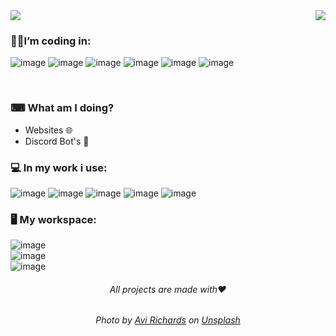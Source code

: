 <img src="https://github.com/ssynowiec/ssynowiec/blob/main/Hey%F0%9F%91%8B%20I%E2%80%99m%20Stanislaw.png">

<img align="right" src="https://github-readme-stats.vercel.app/api/top-langs/?username=ssynowiec&layout=compact&theme=dark">

### 👨‍💻I’m coding in:

![image](https://img.shields.io/badge/HTML5-E34F26?style=for-the-badge&logo=html5&logoColor=white)
![image](https://img.shields.io/badge/CSS3-1572B6?style=for-the-badge&logo=css3&logoColor=white)
![image](https://img.shields.io/badge/-SASS-%23CF649A?style=for-the-badge&logo=sass&logoColor=white)
![image](https://img.shields.io/badge/JavaScript-F7DF1E?style=for-the-badge&logo=javascript&logoColor=black)
![image](https://img.shields.io/badge/PHP-777BB4?style=for-the-badge&logo=php&logoColor=white)
![image](https://img.shields.io/badge/-Bootstrap-%237952B3?style=for-the-badge&logo=bootstrap&logoColor=white)

</br>

### ⌨ What am I doing?

-   Websites 🌐
-   Discord Bot's 🤖

### 💻 In my work i use:

![image](https://img.shields.io/badge/Windows-0078D6?style=for-the-badge&logo=windows&logoColor=white)
![image](https://img.shields.io/badge/Google_chrome-4285F4?style=for-the-badge&logo=Google-chrome&logoColor=white)
![image](https://img.shields.io/badge/Visual_Studio_Code-0078D4?style=for-the-badge&logo=visual%20studio%20code&logoColor=white)
![image](https://img.shields.io/badge/prettier-1A2C34?style=for-the-badge&logo=prettier&logoColor=F7BA3E)
![image](https://img.shields.io/badge/Git-F05032?style=for-the-badge&logo=git&logoColor=white)

### 🖥 My workspace:

![image](https://img.shields.io/badge/AMD-Ryzen_5_3600-ED1C24?style=for-the-badge&logo=amd&logoColor=white) </br>
![image](https://img.shields.io/badge/NVIDIA-GTX1660_SUPER-76B900?style=for-the-badge&logo=nvidia&logoColor=white) </br>
![image](https://img.shields.io/badge/Windows-10-0078D6?style=for-the-badge&logo=windows&logoColor=white) </br>

<h6 align=center> All projects are made with❤</h6>

<h6 align=center> Photo by <a href="https://unsplash.com/@avirichards?utm_source=unsplash&utm_medium=referral&utm_content=creditCopyText">Avi Richards</a> on <a href="https://unsplash.com/photos/Z3ownETsdNQ">Unsplash</a></h6>
